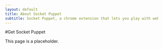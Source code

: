 ```yaml
---
layout: default
title: About Socket Puppet
subtitle: Socket Puppet, a chrome extension that lets you play with websockets.
---
```


#Get Socket Puppet

This page is a placeholder.